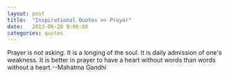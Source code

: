 ```yaml
---
layout: post
title:  "Inspirational Quotes >> Prayer"
date:   2013-06-28 9:00:00
categories: quotes
---
```

Prayer is not asking. It is a longing of the soul. It is daily admission of one's weakness. It is better in prayer to have a heart without words than words without a heart.--Mahatma Gandhi